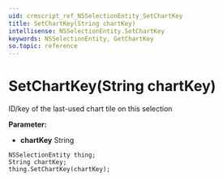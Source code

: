 ```yaml
---
uid: crmscript_ref_NSSelectionEntity_SetChartKey
title: SetChartKey(String chartKey)
intellisense: NSSelectionEntity.SetChartKey
keywords: NSSelectionEntity, GetChartKey
so.topic: reference
---
```


# SetChartKey(String chartKey)

ID/key of the last-used chart tile on this selection

**Parameter:** 
* **chartKey** String

```crmscript
NSSelectionEntity thing;
String chartKey;
thing.SetChartKey(chartKey);
```

